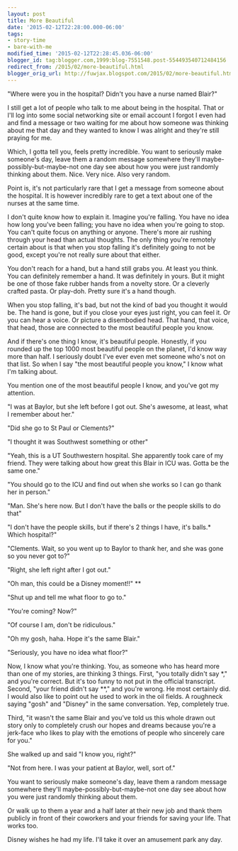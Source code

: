 ```yaml
---
layout: post
title: More Beautiful
date: '2015-02-12T22:28:00.000-06:00'
tags:
- story-time
- bare-with-me
modified_time: '2015-02-12T22:28:45.036-06:00'
blogger_id: tag:blogger.com,1999:blog-7551548.post-554493540712484156
redirect_from: /2015/02/more-beautiful.html
blogger_orig_url: http://fuwjax.blogspot.com/2015/02/more-beautiful.html
---
```


"Where were you in the hospital? Didn't you have a nurse named Blair?"

I still get a lot of people who talk to me about being in the hospital. That or I'll log into some social networking site or email account I forgot I even had and find a message or two waiting for me about how someone was thinking about me that day and they wanted to know I was alright and they're still praying for me.

Which, I gotta tell you, feels pretty incredible. You want to seriously make someone's day, leave them a random message somewhere they'll maybe-possibly-but-maybe-not one day see about how you were just randomly thinking about them. Nice. Very nice. Also very random.

Point is, it's not particularly rare that I get a message from someone about the hospital. It is however incredibly rare to get a text about one of the nurses at the same time.

I don't quite know how to explain it. Imagine you're falling. You have no idea how long you've been falling; you have no idea when you're going to stop. You can't quite focus on anything or anyone. There's more air rushing through your head than actual thoughts. The only thing you're remotely certain about is that when you stop falling it's definitely going to not be good, except you're not really sure about that either.

You don't reach for a hand, but a hand still grabs you. At least you think. You can definitely remember a hand. It was definitely in yours. But it might be one of those fake rubber hands from a novelty store. Or a cleverly crafted pasta. Or play-doh. Pretty sure it's a hand though.

When you stop falling, it's bad, but not the kind of bad you thought it would be. The hand is gone, but if you close your eyes just right, you can feel it. Or you can hear a voice. Or picture a disembodied head. That hand, that voice, that head, those are connected to the most beautiful people you know.

And if there's one thing I know, it's beautiful people. Honestly, if you rounded up the top 1000 most beautiful people on the planet, I'd know way more than half. I seriously doubt I've ever even met someone who's not on that list. So when I say "the most beautiful people you know," I know what I'm talking about.

You mention one of the most beautiful people I know, and you've got my attention.

"I was at Baylor, but she left before I got out. She's awesome, at least, what I remember about her."

"Did she go to St Paul or Clements?"

"I thought it was Southwest something or other"

"Yeah, this is a UT Southwestern hospital. She apparently took care of my friend. They were talking about how great this Blair in ICU was. Gotta be the same one."

"You should go to the ICU and find out when she works so I can go thank her in person."

"Man. She's here now. But I don't have the balls or the people skills to do that"

"I don't have the people skills, but if there's 2 things I have, it's balls.* Which hospital?"

"Clements. Wait, so you went up to Baylor to thank her, and she was gone so you never got to?"

"Right, she left right after I got out."

"Oh man, this could be a Disney moment!!" **

"Shut up and tell me what floor to go to."

"You're coming? Now?"

"Of course I am, don't be ridiculous."

"Oh my gosh, haha. Hope it's the same Blair."

"Seriously, you have no idea what floor?"

Now, I know what you're thinking. You, as someone who has heard more than one of my stories, are thinking 3 things. First, "you totally didn't say *," and you're correct. But it's too funny to not put in the official transcript. Second, "your friend didn't say **," and you're wrong. He most certainly did. I would also like to point out he used to work in the oil fields. A roughneck saying "gosh" and "Disney" in the same conversation. Yep, completely true.

Third, "it wasn't the same Blair and you've told us this whole drawn out story only to completely crush our hopes and dreams because you're a jerk-face who likes to play with the emotions of people who sincerely care for you."

She walked up and said "I know you, right?"

"Not from here. I was your patient at Baylor, well, sort of."

You want to seriously make someone's day, leave them a random message somewhere they'll maybe-possibly-but-maybe-not one day see about how you were just randomly thinking about them.

Or walk up to them a year and a half later at their new job and thank them publicly in front of their coworkers and your friends for saving your life. That works too.

Disney wishes he had my life. I'll take it over an amusement park any day.